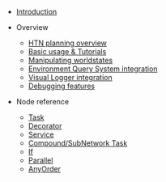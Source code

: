 - [Introduction](README.md)

- Overview

    - [HTN planning overview](planning.md)
    - [Basic usage & Tutorials](basic-usage.md)
    - [Manipulating worldstates](manipulating-worldstates.md)
    - [Environment Query System integration](eqs.md)
    - [Visual Logger integration](vislog.md)
    - [Debugging features](debugging.md)
    
- Node reference

    - [Task](task.md)
    - [Decorator](decorator.md)
    - [Service](service.md)
    - [Compound/SubNetwork Task](compound-task.md)
    - [If](if.md)
    - [Parallel](parallel.md)
    - [AnyOrder](anyorder.md)
